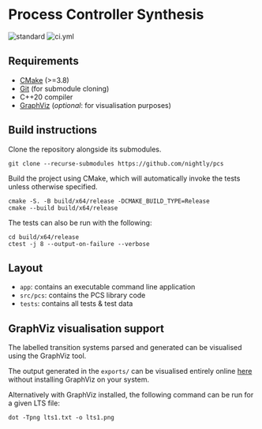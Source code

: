 # Process Controller Synthesis

![standard](https://img.shields.io/badge/c%2B%2B-20-blue.svg)
![ci.yml](https://github.com/nightly/pcs/actions/workflows/ci.yml/badge.svg)

## Requirements
- [CMake](https://cmake.org/) (>=3.8)
- [Git](https://git-scm.com/) (for submodule cloning)
- C++20 compiler
- [GraphViz](https://graphviz.org/) (*optional*: for visualisation purposes)

## Build instructions
Clone the repository alongside its submodules.
```
git clone --recurse-submodules https://github.com/nightly/pcs
```

Build the project using CMake, which will automatically invoke the tests unless otherwise specified.
```
cmake -S. -B build/x64/release -DCMAKE_BUILD_TYPE=Release
cmake --build build/x64/release
```

The tests can also be run with the following:
```
cd build/x64/release
ctest -j 8 --output-on-failure --verbose
```

## Layout 
- `app`: contains an executable command line application
- `src/pcs`: contains the PCS library code
- `tests`: contains all tests & test data

## GraphViz visualisation support
The labelled transition systems parsed and generated can be visualised using the GraphViz tool.

The output generated in the `exports/` can be visualised entirely online [here](http://magjac.com/graphviz-visual-editor/) without installing GraphViz on your system.

Alternatively with GraphViz installed, the following command can be run for a given LTS file:
```
dot -Tpng lts1.txt -o lts1.png
```